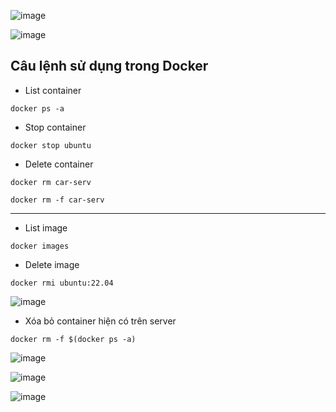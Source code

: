 ![image](https://github.com/user-attachments/assets/8e710a71-0be4-4d8d-9ac5-14f30cf05af1)

![image](https://github.com/user-attachments/assets/fadacddc-a434-4ea3-b32d-119b98853768)


Câu lệnh sử dụng trong Docker
---

- List container
```
docker ps -a
```

- Stop container
```
docker stop ubuntu
```

- Delete container
```
docker rm car-serv
```

```
docker rm -f car-serv
```

------

- List image
```
docker images
```

- Delete image
```
docker rmi ubuntu:22.04
```

![image](https://github.com/user-attachments/assets/7dc55f53-e764-4639-8ca6-2df82c940f49)


- Xóa bỏ container hiện có trên server
```
docker rm -f $(docker ps -a)
```

![image](https://github.com/user-attachments/assets/8c47187e-dace-4d7c-9b88-dd45fcff6e92)

![image](https://github.com/user-attachments/assets/e368a36d-3d53-4480-8b32-a94429f978ce)

![image](https://github.com/user-attachments/assets/9b9df305-4a3f-478d-8976-9481074ad007)

















